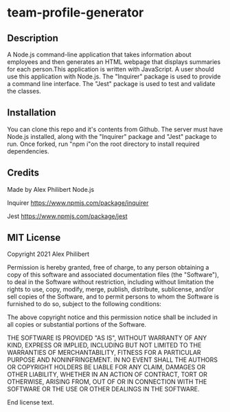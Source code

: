 # team-profile-generator

## Description
A Node.js command-line application that takes information about employees and then generates an HTML webpage that displays summaries for each person.This application is written with JavaScript. A user should use this application with Node.js. The "Inquirer" package is used to provide a command line interface. The "Jest" package is used to test and validate the classes. 

## Installation
You can clone this repo and it's contents from Github. The server must have Node.js installed, along with the "Inquirer" package and "Jest" package to run. Once forked, run "npm i"on the root directory to install required dependencies.

## Credits
Made by Alex Philibert
Node.js

Inquirer https://www.npmjs.com/package/inquirer

Jest https://www.npmjs.com/package/jest



## MIT License
Copyright 2021 Alex Philibert

Permission is hereby granted, free of charge, to any person obtaining a copy of this software and associated documentation files (the "Software"), to deal in the Software without restriction, including without limitation the rights to use, copy, modify, merge, publish, distribute, sublicense, and/or sell copies of the Software, and to permit persons to whom the Software is furnished to do so, subject to the following conditions:

The above copyright notice and this permission notice shall be included in all copies or substantial portions of the Software.

THE SOFTWARE IS PROVIDED "AS IS", WITHOUT WARRANTY OF ANY KIND, EXPRESS OR IMPLIED, INCLUDING BUT NOT LIMITED TO THE WARRANTIES OF MERCHANTABILITY, FITNESS FOR A PARTICULAR PURPOSE AND NONINFRINGEMENT. IN NO EVENT SHALL THE AUTHORS OR COPYRIGHT HOLDERS BE LIABLE FOR ANY CLAIM, DAMAGES OR OTHER LIABILITY, WHETHER IN AN ACTION OF CONTRACT, TORT OR OTHERWISE, ARISING FROM, OUT OF OR IN CONNECTION WITH THE SOFTWARE OR THE USE OR OTHER DEALINGS IN THE SOFTWARE.

End license text.
